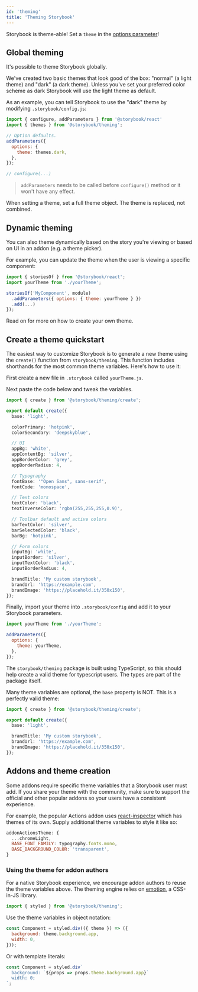 ```yaml
---
id: 'theming'
title: 'Theming Storybook'
---
```


Storybook is theme-able! Set a `theme` in the [options parameter](../options-parameter)!

## Global theming

It's possible to theme Storybook globally.

We've created two basic themes that look good of the box: "normal" (a light theme) and "dark" (a dark theme). Unless you've set your preferred color scheme as dark Storybook will use the light theme as default.

As an example, you can tell Storybook to use the "dark" theme by modifying `.storybook/config.js`:

```js
import { configure, addParameters } from '@storybook/react'
import { themes } from '@storybook/theming';

// Option defaults.
addParameters({
  options: {
    theme: themes.dark,
  },
});

// configure(...)
```
> `addParameters` needs to be called before `configure()` method or it won't have any effect.

When setting a theme, set a full theme object. The theme is replaced, not combined.

## Dynamic theming

You can also theme dynamically based on the story you're viewing or based on UI in an addon (e.g. a theme picker).

For example, you can update the theme when the user is viewing a specific component:

```js
import { storiesOf } from '@storybook/react';
import yourTheme from './yourTheme';

storiesOf('MyComponent', module)
  .addParameters({ options: { theme: yourTheme } })
  .add(...)
});
```

Read on for more on how to create your own theme.

## Create a theme quickstart

The easiest way to customize Storybook is to generate a new theme using the `create()` function from `storybook/theming`. This function includes shorthands for the most common theme variables. Here's how to use it:

First create a new file in `.storybook` called `yourTheme.js`.

Next paste the code below and tweak the variables.

```ts
import { create } from '@storybook/theming/create';

export default create({
  base: 'light',

  colorPrimary: 'hotpink',
  colorSecondary: 'deepskyblue',

  // UI
  appBg: 'white',
  appContentBg: 'silver',
  appBorderColor: 'grey',
  appBorderRadius: 4,

  // Typography
  fontBase: '"Open Sans", sans-serif',
  fontCode: 'monospace',

  // Text colors
  textColor: 'black',
  textInverseColor: 'rgba(255,255,255,0.9)',

  // Toolbar default and active colors
  barTextColor: 'silver',
  barSelectedColor: 'black',
  barBg: 'hotpink',

  // Form colors
  inputBg: 'white',
  inputBorder: 'silver',
  inputTextColor: 'black',
  inputBorderRadius: 4,

  brandTitle: 'My custom storybook',
  brandUrl: 'https://example.com',
  brandImage: 'https://placehold.it/350x150',
});
```

Finally, import your theme into `.storybook/config` and add it to your Storybook parameters.

```js
import yourTheme from './yourTheme';

addParameters({
  options: {
    theme: yourTheme,
  },
});
```

The `storybook/theming` package is built using TypeScript, so this should help create a valid theme for typescript users. The types are part of the package itself.

Many theme variables are optional, the `base` property is NOT. This is a perfectly valid theme:

```ts
import { create } from '@storybook/theming/create';

export default create({
  base: 'light',

  brandTitle: 'My custom storybook',
  brandUrl: 'https://example.com',
  brandImage: 'https://placehold.it/350x150',
});
```

## Addons and theme creation

Some addons require specific theme variables that a Storybook user must add. If you share your theme with the community, make sure to support the official and other popular addons so your users have a consistent experience.

For example, the popular Actions addon uses [react-inspector](https://github.com/xyc/react-inspector/blob/master/src/styles/themes/chromeLight.js) which has themes of its own. Supply additional theme variables to style it like so:

```js
addonActionsTheme: {
  ...chromeLight,
  BASE_FONT_FAMILY: typography.fonts.mono,
  BASE_BACKGROUND_COLOR: 'transparent',
}
```

### Using the theme for addon authors

For a native Storybook experience, we encourage addon authors to reuse the theme variables above. The theming engine relies on [emotion](https://emotion.sh/), a CSS-in-JS library.

```js
import { styled } from '@storybook/theming';
```

Use the theme variables in object notation:

```js
const Component = styled.div(({ theme }) => ({
  background: theme.background.app,
  width: 0,
}));
```

Or with template literals:

```js
const Component = styled.div`
  background: `${props => props.theme.background.app}`
  width: 0;
`;
```
